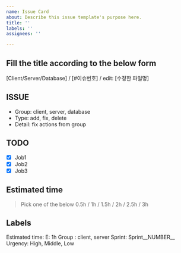 ```yaml
---
name: Issue Card
about: Describe this issue template's purpose here.
title: ''
labels: ''
assignees: ''

---
```


## Fill the title according to the below form
[Client/Server/Database] / [#이슈번호] / edit: [수정한 파일명]

## ISSUE
* Group: client, server, database
* Type: add, fix, delete
* Detail: fix actions from group

## TODO
- [x] Job1
- [x] Job2
- [x] Job3

## Estimated time
> Pick one of the below
> 0.5h / 1h / 1.5h / 2h / 2.5h / 3h

## Labels
Estimated time: E: 1h
Group : client, server
Sprint: Sprint__NUMBER__
Urgency: High, Middle, Low
